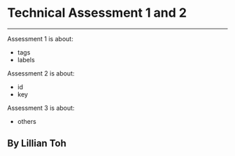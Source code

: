 # Technical Assessment 1 and 2
***
Assessment 1 is about:
* tags
* labels

Assessment 2 is about:
* id
* key

Assessment 3 is about:
* others

## By Lillian Toh